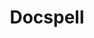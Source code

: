 ---
draft: false
title: Docspell
content:
  id: docspell
  name: Docspell
  logo: /images/hosting-and-infrastructure/storage/docspell/logo.png
  website: https://docspell.org/
  iframe_website: /website-iframe/hosting-and-infrastructure/storage/docspell
  dashboardImage: /images/hosting-and-infrastructure/storage/docspell/screenshot-1.png
  short_description: Simple document organizer
  description: Docspell assists in organizing your piles of digital documents, resulting from scanners, e-mails and other sources with miminal effort.
  features:
    - title: Text Extraction with OCR
      description: Text is extracted from all files. For scanned documents/images, OCR is used by utilising tesseract. The text is analysed and is available for full-text search.
    - title: Text Analysis
      description: The extracted text is analyzed using ML algorithms to find properties that can be annotated to your documents automatically.
    - title: Support for many files
      description: Docspell can read many file types. ZIP and EML (e-mail file format) files are extracted and their contents imported.
    - title: Conversion to PDF
      description: "All files are converted to PDF. Don't worry about the originals. Original files are stored, too and can be downloaded untouched. When creating PDFs from image data (often returned from scanners), the resulting PDF contains the extracted text and is searchable."
  screenshots:
    - /images/hosting-and-infrastructure/storage/docspell/screenshot-1.png
    - /images/hosting-and-infrastructure/storage/docspell/screenshot-2.png
---